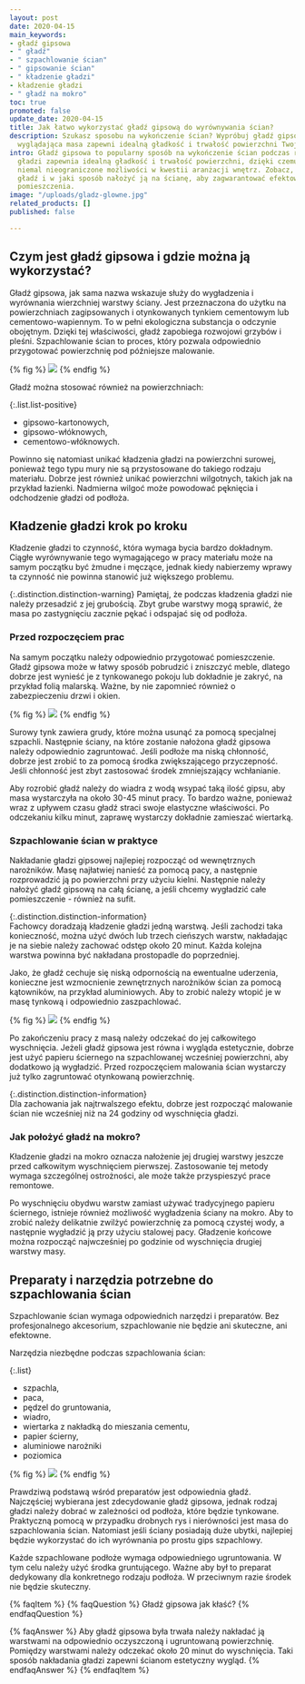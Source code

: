 ```yaml
---
layout: post
date: 2020-04-15
main_keywords:
- gładź gipsowa
- " gładź"
- " szpachlowanie ścian"
- " gipsowanie ścian"
- " kładzenie gładzi"
- kładzenie gładzi
- " gładź na mokro"
toc: true
promoted: false
update_date: 2020-04-15
title: Jak łatwo wykorzystać gładź gipsową do wyrównywania ścian?
description: Szukasz sposobu na wykończenie ścian? Wypróbuj gładź gipsową! Ta niepozornie
  wyglądająca masa zapewni idealną gładkość i trwałość powierzchni Twojego pokoju.
intro: Gładź gipsowa to popularny sposób na wykończenie ścian podczas remontu. Użycie
  gładzi zapewnia idealną gładkość i trwałość powierzchni, dzięki czemu zyskujesz
  niemal nieograniczone możliwości w kwestii aranżacji wnętrz. Zobacz, jak wykorzystać
  gładź i w jaki sposób nałożyć ją na ścianę, aby zagwarantować efektowny wygląd każdego
  pomieszczenia.
image: "/uploads/gladz-glowne.jpg"
related_products: []
published: false

---
```

## Czym jest gładź gipsowa i gdzie można ją wykorzystać?

Gładź gipsowa, jak sama nazwa wskazuje służy do wygładzenia i wyrównania wierzchniej warstwy ściany. Jest przeznaczona do użytku na powierzchniach zagipsowanych i otynkowanych tynkiem cementowym lub cementowo-wapiennym.  To w pełni ekologiczna substancja o odczynie obojętnym. Dzięki tej właściwości, gładź zapobiega rozwojowi grzybów i pleśni. Szpachlowanie ścian to proces, który pozwala odpowiednio przygotować powierzchnię pod późniejsze malowanie.

{% fig %}
![](/uploads/1-gladz.jpg)
{% endfig %}

Gładź można stosować również na powierzchniach:

{:.list.list-positive}

* gipsowo-kartonowych,
* gipsowo-włóknowych,
* cementowo-włóknowych.

Powinno się natomiast unikać kładzenia gładzi na powierzchni surowej, ponieważ tego typu mury nie są przystosowane do takiego rodzaju materiału. Dobrze jest również unikać powierzchni wilgotnych, takich jak na przykład łazienki. Nadmierna wilgoć może powodować pęknięcia i odchodzenie gładzi od podłoża.

## Kładzenie gładzi krok po kroku

Kładzenie gładzi to czynność, która wymaga bycia bardzo dokładnym. Ciągłe wyrównywanie tego wymagającego w pracy materiału może na samym początku być żmudne i męczące, jednak kiedy nabierzemy wprawy ta czynność nie powinna stanowić już większego problemu.

{:.distinction.distinction-warning}
Pamiętaj, że podczas kładzenia gładzi nie należy przesadzić z jej grubością. Zbyt grube warstwy mogą sprawić, że masa po zastygnięciu zacznie pękać i odspajać się od podłoża.

### Przed rozpoczęciem prac

Na samym początku należy odpowiednio przygotować pomieszczenie. Gładź gipsowa może w łatwy sposób pobrudzić i zniszczyć meble, dlatego dobrze jest wynieść je z tynkowanego pokoju lub dokładnie je zakryć, na przykład folią malarską. Ważne, by nie zapomnieć również o zabezpieczeniu drzwi i okien.

{% fig %}
![](/uploads/folia-gladz.jpg)
{% endfig %}

Surowy tynk zawiera grudy, które można usunąć za pomocą specjalnej szpachli. Następnie ściany, na które zostanie nałożona gładź gipsowa należy odpowiednio zagruntować. Jeśli podłoże ma niską chłonność, dobrze jest zrobić to za pomocą środka zwiększającego przyczepność. Jeśli chłonność jest zbyt zastosować środek zmniejszający wchłanianie.

Aby rozrobić gładź należy do wiadra z wodą wsypać taką ilość gipsu, aby masa wystarczyła na około 30-45 minut pracy. To bardzo ważne, ponieważ wraz z upływem czasu gładź straci swoje elastyczne właściwości. Po odczekaniu kilku minut, zaprawę wystarczy dokładnie zamieszać wiertarką.

### Szpachlowanie ścian w praktyce

Nakładanie gładzi gipsowej najlepiej rozpocząć od wewnętrznych narożników. Masę najłatwiej nanieść za pomocą pacy, a następnie rozprowadzić ją po powierzchni przy użyciu kielni. Następnie należy nałożyć gładź gipsową na całą ścianę, a jeśli chcemy wygładzić całe pomieszczenie - również na sufit.

{:.distinction.distinction-information}  
Fachowcy doradzają kładzenie gładzi jedną warstwą. Jeśli zachodzi taka konieczność, można użyć dwóch lub trzech cieńszych warstw, nakładając je na siebie należy zachować odstęp około 20 minut. Każda kolejna warstwa powinna być nakładana prostopadle do poprzedniej.

Jako, że gładź cechuje się niską odpornością na ewentualne uderzenia, konieczne jest wzmocnienie zewnętrznych narożników ścian za pomocą kątowników, na przykład aluminiowych. Aby to zrobić należy wtopić je w masę tynkową i odpowiednio zaszpachlować.

{% fig %}
![](/uploads/szpachl-gladz.jpg)
{% endfig %}

Po zakończeniu pracy z masą należy odczekać do jej całkowitego wyschnięcia. Jeżeli gładź gipsowa jest równa i wygląda estetycznie, dobrze jest użyć papieru ściernego na szpachlowanej wcześniej powierzchni, aby dodatkowo ją wygładzić. Przed rozpoczęciem malowania ścian wystarczy już tylko zagruntować otynkowaną powierzchnię.

{:.distinction.distinction-information}  
Dla zachowania jak najtrwalszego efektu, dobrze jest rozpocząć malowanie ścian nie wcześniej niż na 24 godziny od wyschnięcia gładzi.

### Jak położyć gładź na mokro?

Kładzenie gładzi na mokro oznacza nałożenie jej drugiej warstwy jeszcze przed całkowitym wyschnięciem pierwszej. Zastosowanie tej metody wymaga szczególnej ostrożności, ale może także przyspieszyć prace remontowe.

Po wyschnięciu obydwu warstw zamiast używać tradycyjnego papieru ściernego, istnieje również możliwość wygładzenia ściany na mokro. Aby to zrobić należy delikatnie zwilżyć powierzchnię za pomocą czystej wody, a następnie wygładzić ją przy użyciu stalowej pacy. Gładzenie końcowe można rozpocząć najwcześniej po godzinie od wyschnięcia drugiej warstwy masy.

## Preparaty i narzędzia potrzebne do szpachlowania ścian

Szpachlowanie ścian wymaga odpowiednich narzędzi i preparatów. Bez profesjonalnego akcesorium, szpachlowanie nie będzie ani skuteczne, ani efektowne.

Narzędzia niezbędne podczas szpachlowania ścian:

{:.list}

* szpachla,
* paca,
* pędzel do gruntowania,
* wiadro,
* wiertarka z nakładką do mieszania cementu,
* papier ścierny,
* aluminiowe narożniki
* poziomica

{% fig %}
![](/uploads/narzedzia-gladz.jpg)
{% endfig %}

Prawdziwą podstawą wśród preparatów jest odpowiednia gładź. Najczęściej wybierana jest zdecydowanie gładź gipsowa, jednak rodzaj gładzi należy dobrać w zależności od podłoża, które będzie tynkowane. Praktyczną pomocą w przypadku drobnych rys i nierówności jest masa do szpachlowania ścian. Natomiast jeśli ściany posiadają duże ubytki, najlepiej będzie wykorzystać do ich wyrównania po prostu gips szpachlowy.

Każde szpachlowane podłoże wymaga odpowiedniego ugruntowania. W tym celu należy użyć środka gruntującego. Ważne aby był to preparat dedykowany dla konkretnego rodzaju podłoża. W przeciwnym razie środek nie będzie skuteczny.

{% faqItem %}
{% faqQuestion %}
Gładź gipsowa jak kłaść?
{% endfaqQuestion %}

{% faqAnswer %} Aby gładź gipsowa była trwała należy nakładać ją warstwami na odpowiednio oczyszczoną i ugruntowaną powierzchnię. Pomiędzy warstwami należy odczekać około 20 minut do wyschnięcia. Taki sposób nakładania gładzi zapewni ścianom estetyczny wygląd. {% endfaqAnswer %} {% endfaqItem %}